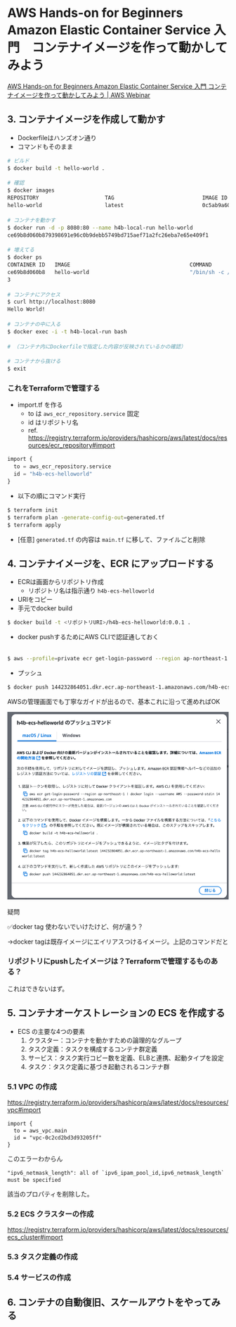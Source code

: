 # AWS Hands-on for Beginners Amazon Elastic Container Service 入門　コンテナイメージを作って動かしてみよう

[AWS Hands-on for Beginners Amazon Elastic Container Service 入門 コンテナイメージを作って動かしてみよう | AWS Webinar](https://pages.awscloud.com/JAPAN-event-OE-Hands-on-for-Beginners-ECS-2022-reg-event.html)

## 3. コンテナイメージを作成して動かす

- Dockerfileはハンズオン通り
- コマンドもそのまま

```bash
# ビルド
$ docker build -t hello-world .

# 確認
$ docker images
REPOSITORY                     TAG                            IMAGE ID       CREATED          SIZE
hello-world                    latest                         0c5ab9a60daf   22 seconds ago   185MB

# コンテナを動かす
$ docker run -d -p 8080:80 --name h4b-local-run hello-world
ce69b8d060b879398691e96c0b9debb5749bd715aef71a2fc26eba7e65e409f1

# 増えてる
$ docker ps
CONTAINER ID   IMAGE                                      COMMAND                   CREATED          STATUS                  PORTS                                                                NAMES
ce69b8d060b8   hello-world                                "/bin/sh -c /root/ru…"   18 seconds ago   Up 16 seconds           0.0.0.0:8080->80/tcp, [::]:8080->80/tcp                              h4b-local-run
3

# コンテナにアクセス
$ curl http://localhost:8080
Hello World!

# コンテナの中に入る
$ docker exec -i -t h4b-local-run bash

# （コンテナ内にDockerfileで指定した内容が反映されているかの確認）

# コンテナから抜ける
$ exit
```

### これをTerraformで管理する

- import.tf を作る
  - to は `aws_ecr_repository.service` 固定
  - id はリポジトリ名
  - ref. https://registry.terraform.io/providers/hashicorp/aws/latest/docs/resources/ecr_repository#import

```terraform
import {
  to = aws_ecr_repository.service
  id = "h4b-ecs-helloworld"
}
```

- 以下の順にコマンド実行

```bash
$ terraform init
$ terraform plan -generate-config-out=generated.tf
$ terraform apply
```

- [任意] `generated.tf` の内容は `main.tf` に移して、ファイルごと削除

## 4. コンテナイメージを、ECR にアップロードする

- ECRは画面からリポジトリ作成
    - リポジトリ名は指示通り `h4b-ecs-helloworld`
- URIをコピー
- 手元でdocker build

```bash
$ docker build -t <リポジトリURI>/h4b-ecs-helloworld:0.0.1 .
```

- docker pushするためにAWS CLIで認証通しておく

```bash

$ aws --profile=private ecr get-login-password --region ap-northeast-1 | docker login --username AWS --password-stdin 144232864051.dkr.ecr.ap-northeast-1.amazonaws.com
```

- プッシュ

```bash
$ docker push 144232864051.dkr.ecr.ap-northeast-1.amazonaws.com/h4b-ecs-helloworld:0.0.1
```

AWSの管理画面でも丁寧なガイドが出るので、基本これに沿って進めればOK

![push-command.png](./push-command.png)

疑問

✅docker tag 使わないでいけたけど、何が違う？

→docker tagは既存イメージにエイリアスつけるイメージ。上記のコマンドだと

### リポジトリにpushしたイメージは？Terraformで管理するものある？

これはできないはず。


## 5. コンテナオーケストレーションの ECS を作成する

- ECS の主要な4つの要素
  1. クラスター：コンテナを動かすための論理的なグループ
  2. タスク定義：タスクを構成するコンテナ群定義
  3. サービス：タスク実行コピー数を定義、ELBと連携、起動タイプを設定
  4. タスク：タスク定義に基づき起動されるコンテナ群

### 5.1 VPC の作成

https://registry.terraform.io/providers/hashicorp/aws/latest/docs/resources/vpc#import

```
import {
  to = aws_vpc.main
  id = "vpc-0c2cd2bd3d93205ff"
}
```

このエラーわからん

```
"ipv6_netmask_length": all of `ipv6_ipam_pool_id,ipv6_netmask_length` must be specified
```

該当のプロパティを削除した。

### 5.2 ECS クラスターの作成

https://registry.terraform.io/providers/hashicorp/aws/latest/docs/resources/ecs_cluster#import

### 5.3 タスク定義の作成

### 5.4 サービスの作成


## 6. コンテナの自動復旧、スケールアウトをやってみる
